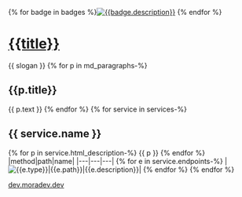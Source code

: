 [//]: # (THIS README IS AUTOGENERATED AND GETS OVERWRITTEN EVERYTIME build_template.py GETS RUN!!!)

{% for badge in badges %}[![{{badge.description}}]({{badge.badgeUrl}})]({{badge.target}}) {% endfor %}
# [{{title}}]({{repository}})
{{ slogan }}
{% for p in md_paragraphs-%}
## {{p.title}}
{{ p.text }}
{% endfor %}
{% for service in services-%}
## {{ service.name }}
{% for p in service.html_description-%}
{{ p }} 
{% endfor %}
|method|path|name|
|---|---|---|
{% for e in service.endpoints-%}
|![{{e.type}}](https://img.shields.io/badge/-{{e.method}})|{{e.path}}|{{e.description}}|
{% endfor %}
{% endfor %}

[dev.moradev.dev](https://dev.moradev.dev/portfolio-react/)